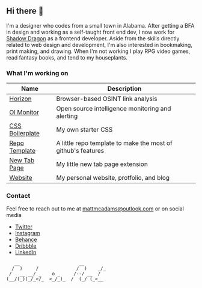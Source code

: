## Hi there 👋

I'm a designer who codes from a small town in Alabama. After getting a BFA in design and working as a self-taught front end dev, I now work for [Shadow Dragon](https://shadowdragon.io/) as a frontend developer. Aside from the skills directly related to web design and development, I'm also interested in bookmaking, print making, and drawing. When I'm not working I play RPG video games, read fantasy books, and tend to my houseplants.

### What I'm working on

| Name | Description |
| ---- | ----------- |
| [Horizon](https://shadowdragon.io/horizon/) | Browser-based OSINT link analysis |
| [OI Monitor](https://shadowdragon.io/oimonitor/) | Open source intelligence monitoring and alerting |
| [CSS Boilerplate](https://github.com/MattMcAdams/CSS-Boilerplate) | My own starter CSS |
| [Repo Template](https://github.com/MattMcAdams/Template) | A little repo template to make the most of github's features |
| [New Tab Page](https://github.com/MattMcAdams/new-tab) | My little new tab page extension |
| [Website](https://mattmcadams.com/) | My personal website, protfolio, and blog |

### Contact

Feel free to reach out to me at mattmcadams@outlook.com or on social media

- [Twitter](https://twitter.com/mattmakesart)
- [Instagram](https://www.instagram.com/mattmcadams/)
- [Behance](https://www.behance.net/mattmcadams)
- [Dribbble](https://dribbble.com/mattmcadams)
- [LinkedIn](https://www.linkedin.com/in/mcadamsmatthew/)

```
   __                      __
  /  )     /              /  )    _/_
 /   __ __/ _    o _     /--/ __  /
(__/(_)(_/_</_  <_/_)_  /  (_/ (_<__

```
